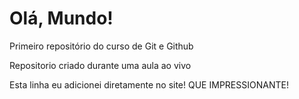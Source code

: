 # Olá, Mundo!
 Primeiro repositório do curso de Git e Github
 
 Repositorio criado durante uma aula ao vivo
 
 Esta linha eu adicionei diretamente no site! QUE IMPRESSIONANTE!
